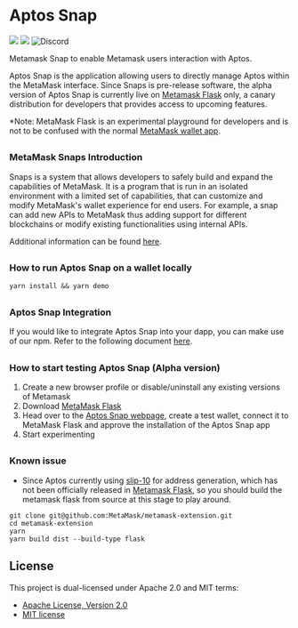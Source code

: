 # Aptos Snap

![](https://img.shields.io/badge/yarn=%3D3.2.3-orange.svg?style=flat-square)
![](https://img.shields.io/badge/Node.js-%3E%3D16.x-orange.svg?style=flat-square)
![Discord](https://img.shields.io/discord/818382715035975771?color=blue&label=Discord&logo=discor)

Metamask Snap to enable Metamask users interaction with Aptos.

Aptos Snap is the application allowing users to directly manage Aptos within the MetaMask interface. Since Snaps is
pre-release software, the alpha version of Aptos Snap is currently live on [Metamask Flask](https://metamask.io/flask/)
only, a canary distribution for developers that provides access to upcoming features.

*Note: MetaMask Flask is an experimental playground for developers and is not to be confused with the
normal [MetaMask wallet app](https://metamask.io/).

##

### MetaMask Snaps Introduction

Snaps is a system that allows developers to safely build and expand the capabilities of MetaMask. It is a program that
is run in an isolated environment with a limited set of capabilities, that can customize and modify MetaMask's wallet
experience for end users. For example, a snap can add new APIs to MetaMask thus adding support for different blockchains
or modify existing functionalities using internal APIs.

Additional information can be found [here](https://docs.metamask.io/guide/snaps.html).

##

### How to run Aptos Snap on a wallet locally

```shell
yarn install && yarn demo
```

##

### Aptos Snap Integration

If you would like to integrate Aptos Snap into your dapp, you can make use of our npm. Refer to the following
document [here](https://github.com/KeystoneHQ/aptossnap/tree/master/packages/snap).

##

### How to start testing Aptos Snap (Alpha version)

1. Create a new browser profile or disable/uninstall any existing versions of Metamask
2. Download [MetaMask Flask](https://metamask.io/flask/)
3. Head over to the [Aptos Snap webpage](https://keystonehq.github.io/aptossnap/), create a test wallet, connect it to
   MetaMask Flask and approve the installation of the Aptos Snap app
4. Start experimenting

##

### Known issue

- Since Aptos currently using [slip-10](https://github.com/satoshilabs/slips/blob/master/slip-0010.md) for address
  generation, which has not been officially released in [Metamask Flask](https://metamask.io/flask/), so
  you should build the metamask flask from source at this stage to play around.

```shell
git clone git@github.com:MetaMask/metamask-extension.git
cd metamask-extension
yarn
yarn build dist --build-type flask
```

## License

This project is dual-licensed under Apache 2.0 and MIT terms:

- [Apache License, Version 2.0](http://www.apache.org/licenses/LICENSE-2.0)
- [MIT license](http://opensource.org/licenses/MIT)



